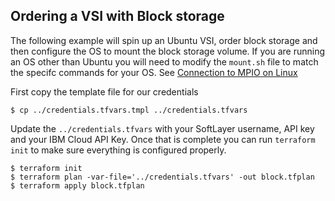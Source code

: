 ## Ordering a VSI with Block storage 

The following example will spin up an Ubuntu VSI, order block storage and then configure the OS to mount the block storage volume. If you are running an OS other than Ubuntu you will need to modify the `mount.sh` file to match the specifc commands for your OS. See [Connection to MPIO on Linux](https://cloud.ibm.com/docs/infrastructure/BlockStorage/accessing_block_storage_linux.html#connecting-to-mpio-iscsi-luns-on-linux)

First copy the template file for our credentials

```
$ cp ../credentials.tfvars.tmpl ../credentials.tfvars
```

Update the `../credentials.tfvars` with your SoftLayer username, API key and your IBM Cloud API Key. Once that is complete you can run `terraform init` to make sure everything is configured properly. 

```hcl
$ terraform init
$ terraform plan -var-file='../credentials.tfvars' -out block.tfplan
$ terraform apply block.tfplan
```